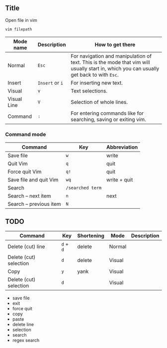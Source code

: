 ## Title

Open file in vim

```bash
vim filepath
```

| Mode name   | Description     | How to get there                                                                                                                        |
| ----------- | --------------- | --------------------------------------------------------------------------------------------------------------------------------------- |
| Normal      | `Esc`           | For navigation and manipulation of text. This is the mode that vim will usually start in, which you can usually get back to with `Esc`. |
| Insert      | `Insert` or `i` | For inserting new text.                                                                                                                 |
| Visual      | `v`             | Text selections.                                                                                                                        |
| Visual Line | `V`             | Selection of whole lines.                                                                                                               |
| Command     | `:`             | For entering commands like for searching, saving or exiting vim.                                                                        |

### Command mode

| Command                      | Key              | Abbreviation |
| ---------------------------- | ---------------- | ------------ |
| Save file                    | `w`              | write        |
| Quit Vim                     | `q`              | quit         |
| Force quit Vim               | `q!`             | quit         |
| Save file and quit Vim       | `wq`             | write + quit |
| Search                       | `/searched term` |              |
| Search &ndash; next item     | `n`              | next         |
| Search &ndash; previous item | `N`              |              |

## TODO

| Command                | Key       | Shortening | Mode   | Description |
| ---------------------- | --------- | ---------- | ------ | ----------- |
| Delete (cut) line      | `d` + `d` | delete     | Normal |             |
| Delete (cut) selection | `d`       | delete     | Visual |             |
| Copy                   | `y`       | yank       | Visual |             |
| Delete (cut) selection | `d`       |            | Visual |             |

* save file
* exit
* force quit
* copy
* paste
* delete line
* selection
* search
* regex search
